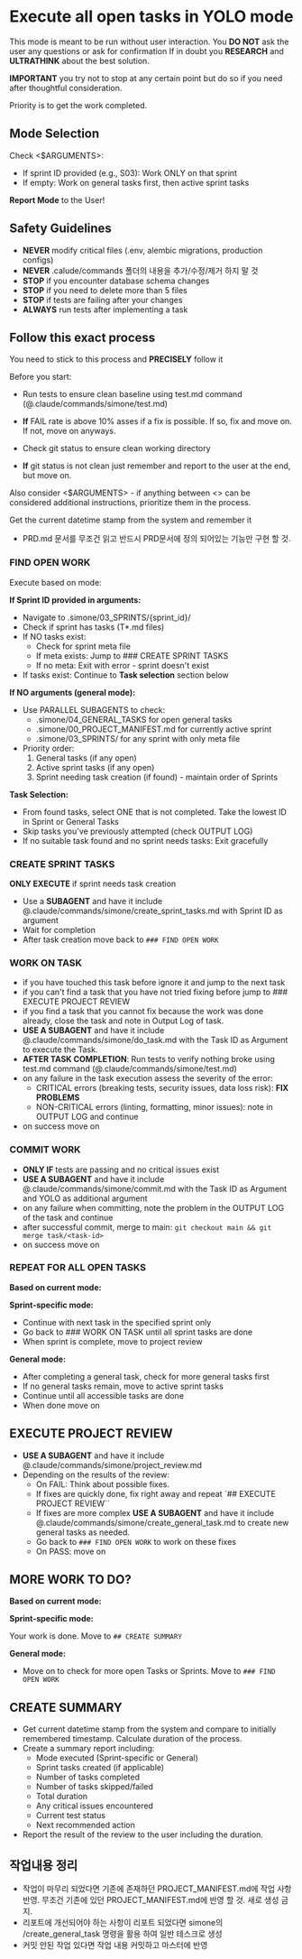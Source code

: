 # Execute all open tasks in YOLO mode

This mode is meant to be run without user interaction.
You **DO NOT** ask the user any questions or ask for confirmation
If in doubt you **RESEARCH** and **ULTRATHINK** about the best solution.

**IMPORTANT** you try not to stop at any certain point but do so if you need after thoughtful consideration.

Priority is to get the work completed.

## Mode Selection

Check <$ARGUMENTS>:

- If sprint ID provided (e.g., S03): Work ONLY on that sprint
- If empty: Work on general tasks first, then active sprint tasks

**Report Mode** to the User!

## Safety Guidelines

- **NEVER** modify critical files (.env, alembic migrations, production configs)
- **NEVER** .calude/commands 폴더의 내용을 추가/수정/제거 하지 말 것
- **STOP** if you encounter database schema changes
- **STOP** if you need to delete more than 5 files
- **STOP** if tests are failing after your changes
- **ALWAYS** run tests after implementing a task

## Follow this exact process

You need to stick to this process and **PRECISELY** follow it

Before you start:

- Run tests to ensure clean baseline using test.md command (@.claude/commands/simone/test.md)
- **If** FAIL rate is above 10% asses if a fix is possible. If so, fix and move on. If not, move on anyways.

- Check git status to ensure clean working directory
- **If** git status is not clean just remember and report to the user at the end, but move on.

Also consider <$ARGUMENTS> - if anything between <> can be considered additional instructions, prioritize them in the process.

Get the current datetime stamp from the system and remember it

- PRD.md 문서를 무조건 읽고 반드시 PRD문서에 정의 되어있는 기능만 구현 할 것.

### FIND OPEN WORK

Execute based on mode:

**If Sprint ID provided in arguments:**

- Navigate to .simone/03_SPRINTS/{sprint_id}/
- Check if sprint has tasks (T*.md files)
- If NO tasks exist:
  - Check for sprint meta file
  - If meta exists: Jump to ### CREATE SPRINT TASKS
  - If no meta: Exit with error - sprint doesn't exist
- If tasks exist: Continue to **Task selection** section below

**If NO arguments (general mode):**

- Use PARALLEL SUBAGENTS to check:
  - .simone/04_GENERAL_TASKS for open general tasks
  - .simone/00_PROJECT_MANIFEST.md for currently active sprint
  - .simone/03_SPRINTS/ for any sprint with only meta file
- Priority order:
  1. General tasks (if any open)
  2. Active sprint tasks (if any open)
  3. Sprint needing task creation (if found) - maintain order of Sprints

**Task Selection:**

- From found tasks, select ONE that is not completed. Take the lowest ID in Sprint or General Tasks
- Skip tasks you've previously attempted (check OUTPUT LOG)
- If no suitable task found and no sprint needs tasks: Exit gracefully

### CREATE SPRINT TASKS

**ONLY EXECUTE** if sprint needs task creation

- Use a **SUBAGENT** and have it include @.claude/commands/simone/create_sprint_tasks.md with Sprint ID as argument
- Wait for completion
- After task creation move back to `### FIND OPEN WORK`

### WORK ON TASK

- if you have touched this task before ignore it and jump to the next task
- if you can't find a task that you have not tried fixing before jump to ### EXECUTE PROJECT REVIEW
- if you find a task that you cannot fix because the work was done already, close the task and note in Output Log of task.
- **USE A SUBAGENT** and have it include @.claude/commands/simone/do_task.md with the Task ID as Argument to execute the Task.
- **AFTER TASK COMPLETION**: Run tests to verify nothing broke using test.md command (@.claude/commands/simone/test.md)
- on any failure in the task execution assess the severity of the error:
  - CRITICAL errors (breaking tests, security issues, data loss risk): **FIX PROBLEMS**
  - NON-CRITICAL errors (linting, formatting, minor issues): note in OUTPUT LOG and continue
- on success move on

### COMMIT WORK

- **ONLY IF** tests are passing and no critical issues exist
- **USE A SUBAGENT** and have it include @.claude/commands/simone/commit.md with the Task ID as Argument and YOLO as additional argument
- on any failure when committing, note the problem in the OUTPUT LOG of the task and continue
- after successful commit, merge to main: `git checkout main && git merge task/<task-id>`
- on success move on

### REPEAT FOR ALL OPEN TASKS

**Based on current mode:**

**Sprint-specific mode:**

- Continue with next task in the specified sprint only
- Go back to ### WORK ON TASK until all sprint tasks are done
- When sprint is complete, move to project review

**General mode:**

- After completing a general task, check for more general tasks first
- If no general tasks remain, move to active sprint tasks
- Continue until all accessible tasks are done
- When done move on

## EXECUTE PROJECT REVIEW

- **USE A SUBAGENT** and have it include @.claude/commands/simone/project_review.md
- Depending on the results of the review:
  - On FAIL: Think about possible fixes.
  - If fixes are quickly done, fix right away and repeat `## EXECUTE PROJECT REVIEW``
  - If fixes are more complex **USE A SUBAGENT** and have it include @.claude/commands/simone/create_general_task.md to create new general tasks as needed.
  - Go back to `### FIND OPEN WORK` to work on these fixes
  - On PASS: move on

## MORE WORK TO DO?

**Based on current mode:**

**Sprint-specific mode:**

Your work is done. Move to `## CREATE SUMMARY`

**General mode:**

- Move on to check for more open Tasks or Sprints. Move to `### FIND OPEN WORK`

## CREATE SUMMARY

- Get current datetime stamp from the system and compare to initially remembered timestamp. Calculate duration of the process.
- Create a summary report including:
  - Mode executed (Sprint-specific or General)
  - Sprint tasks created (if applicable)
  - Number of tasks completed
  - Number of tasks skipped/failed
  - Total duration
  - Any critical issues encountered
  - Current test status
  - Next recommended action
- Report the result of the review to the user including the duration.


## 작업내용 정리
- 작업이 마무리 되었다면 기존에 존재하던 PROJECT_MANIFEST.md에 작업 사항 반영. 무조건 기존에 있던 PROJECT_MANIFEST.md에 반영 할 것. 새로 생성 금지.
- 리포트에 개선되어야 하는 사항이 리포트 되었다면 simone의 /create_general_task 명령을 활용 하여 일반 테스크로 생성
- 커밋 안된 작업 있다면 작업 내용 커밋하고 마스터에 반영
